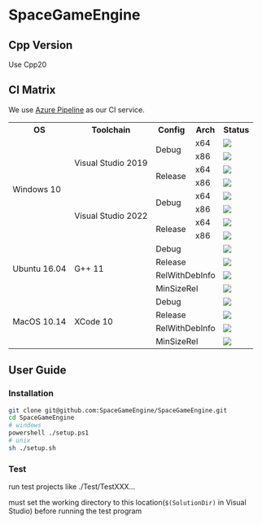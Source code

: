 ﻿# SpaceGameEngine

## Cpp Version
Use Cpp20

## CI Matrix

We use [Azure Pipeline](https://azure.microsoft.com/en-us/services/devops/pipelines/) as our CI service.

<table>
  <tr>
    <th>OS</th>
    <th>Toolchain</th>
    <th>Config</th>
    <th>Arch</th>
    <th>Status</th>
  </tr>
  <tr>
    <td rowspan="8">Windows 10</td>
    <td rowspan="4">Visual Studio 2019</td>
    <td rowspan="2">Debug</td>
    <td>x64</td>
    <td><img src="https://dev.azure.com/xsun2001/SpaceGameEngine/_apis/build/status/SpaceGameEngine.Windows?branchName=master&jobName=VS2019_x64_Debug"></td>
  </tr>
  <tr>
    <td>x86</td>
    <td><img src="https://dev.azure.com/xsun2001/SpaceGameEngine/_apis/build/status/SpaceGameEngine.Windows?branchName=master&jobName=VS2019_x86_Debug"></td>
  </tr>
  <tr>
    <td rowspan="2">Release</td>
    <td>x64</td>
    <td><img src="https://dev.azure.com/xsun2001/SpaceGameEngine/_apis/build/status/SpaceGameEngine.Windows?branchName=master&jobName=VS2019_x64_Release"></td>
  </tr>
  <tr>
    <td>x86</td>
    <td><img src="https://dev.azure.com/xsun2001/SpaceGameEngine/_apis/build/status/SpaceGameEngine.Windows?branchName=master&jobName=VS2019_x86_Release"></td>
  </tr>
  <tr>
    <td rowspan="4">Visual Studio 2022</td>
    <td rowspan="2">Debug</td>
    <td>x64</td>
    <td><img src="https://dev.azure.com/xsun2001/SpaceGameEngine/_apis/build/status/SpaceGameEngine.Windows?branchName=master&jobName=VS2022_x64_Debug"></td>
  </tr>
  <tr>
    <td>x86</td>
    <td><img src="https://dev.azure.com/xsun2001/SpaceGameEngine/_apis/build/status/SpaceGameEngine.Windows?branchName=master&jobName=VS2022_x86_Debug"></td>
  </tr>
  <tr>
    <td rowspan="2">Release</td>
    <td>x64</td>
    <td><img src="https://dev.azure.com/xsun2001/SpaceGameEngine/_apis/build/status/SpaceGameEngine.Windows?branchName=master&jobName=VS2022_x64_Release"></td>
  </tr>
  <tr>
    <td>x86</td>
    <td><img src="https://dev.azure.com/xsun2001/SpaceGameEngine/_apis/build/status/SpaceGameEngine.Windows?branchName=master&jobName=VS2022_x86_Release"></td>
  </tr>
  <tr>
    <td rowspan="4">Ubuntu 16.04</td>
    <td rowspan="4">G++ 11</td>
    <td colspan="2">Debug</td>
    <td><img src="https://dev.azure.com/xsun2001/SpaceGameEngine/_apis/build/status/SpaceGameEngine.Ubuntu?branchName=master&jobName=Ubuntu_Debug"></td>
  </tr>
  <tr>
    <td colspan="2">Release</td>
    <td><img src="https://dev.azure.com/xsun2001/SpaceGameEngine/_apis/build/status/SpaceGameEngine.Ubuntu?branchName=master&jobName=Ubuntu_Release"></td>
  </tr>
  <tr>
    <td colspan="2">RelWithDebInfo</td>
    <td><img src="https://dev.azure.com/xsun2001/SpaceGameEngine/_apis/build/status/SpaceGameEngine.Ubuntu?branchName=master&jobName=Ubuntu_RelWithDebInfo"></td>
  </tr>
  <tr>
    <td colspan="2">MinSizeRel</td>
    <td><img src="https://dev.azure.com/xsun2001/SpaceGameEngine/_apis/build/status/SpaceGameEngine.Ubuntu?branchName=master&jobName=Ubuntu_MinSizeRel"></td>
  </tr>
  <tr>
    <td rowspan="4">MacOS 10.14</td>
    <td rowspan="4">XCode 10</td>
    <td colspan="2">Debug</td>
    <td><img src="https://dev.azure.com/xsun2001/SpaceGameEngine/_apis/build/status/SpaceGameEngine.MacOS?branchName=master&jobName=MacOS_Debug"></td>
  </tr>
  <tr>
    <td colspan="2">Release</td>
    <td><img src="https://dev.azure.com/xsun2001/SpaceGameEngine/_apis/build/status/SpaceGameEngine.MacOS?branchName=master&jobName=MacOS_Release"></td>
  </tr>
  <tr>
    <td colspan="2">RelWithDebInfo</td>
    <td><img src="https://dev.azure.com/xsun2001/SpaceGameEngine/_apis/build/status/SpaceGameEngine.MacOS?branchName=master&jobName=MacOS_RelWithDebInfo"></td>
  </tr>
  <tr>
    <td colspan="2">MinSizeRel</td>
    <td><img src="https://dev.azure.com/xsun2001/SpaceGameEngine/_apis/build/status/SpaceGameEngine.MacOS?branchName=master&jobName=MacOS_MinSizeRel"></td>
  </tr>
</table>

## User Guide

### Installation
```bash
git clone git@github.com:SpaceGameEngine/SpaceGameEngine.git
cd SpaceGameEngine
# windows
powershell ./setup.ps1
# unix
sh ./setup.sh
```

### Test

run test projects like ./Test/TestXXX...

must set the working directory to this location(`$(SolutionDir)` in Visual Studio)
before running the test program

